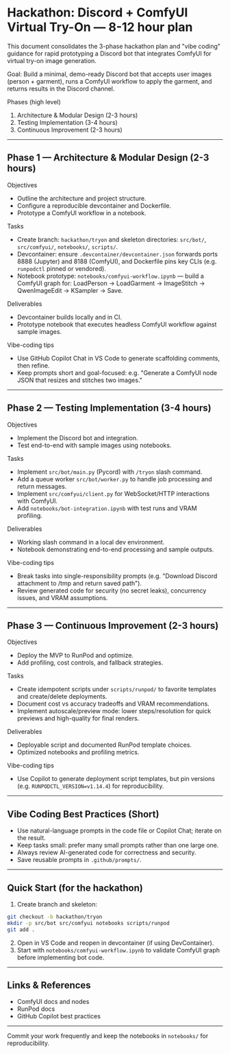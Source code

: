 # Hackathon: Discord + ComfyUI Virtual Try-On — 8-12 hour plan

This document consolidates the 3-phase hackathon plan and "vibe coding" guidance for rapid prototyping a Discord bot that integrates ComfyUI for virtual try-on image generation.

Goal: Build a minimal, demo-ready Discord bot that accepts user images (person + garment), runs a ComfyUI workflow to apply the garment, and returns results in the Discord channel.

Phases (high level)

1. Architecture & Modular Design (2-3 hours)
2. Testing Implementation (3-4 hours)
3. Continuous Improvement (2-3 hours)

---

## Phase 1 — Architecture & Modular Design (2-3 hours)

Objectives
- Outline the architecture and project structure.
- Configure a reproducible devcontainer and Dockerfile.
- Prototype a ComfyUI workflow in a notebook.

Tasks
- Create branch: `hackathon/tryon` and skeleton directories: `src/bot/`, `src/comfyui/`, `notebooks/`, `scripts/`.
- Devcontainer: ensure `.devcontainer/devcontainer.json` forwards ports 8888 (Jupyter) and 8188 (ComfyUI), and Dockerfile pins key CLIs (e.g. `runpodctl` pinned or vendored).
- Notebook prototype: `notebooks/comfyui-workflow.ipynb` — build a ComfyUI graph for: LoadPerson -> LoadGarment -> ImageStitch -> QwenImageEdit -> KSampler -> Save.

Deliverables
- Devcontainer builds locally and in CI.
- Prototype notebook that executes headless ComfyUI workflow against sample images.

Vibe-coding tips
- Use GitHub Copilot Chat in VS Code to generate scaffolding comments, then refine.
- Keep prompts short and goal-focused: e.g. "Generate a ComfyUI node JSON that resizes and stitches two images." 

---

## Phase 2 — Testing Implementation (3-4 hours)

Objectives
- Implement the Discord bot and integration.
- Test end-to-end with sample images using notebooks.

Tasks
- Implement `src/bot/main.py` (Pycord) with `/tryon` slash command.
- Add a queue worker `src/bot/worker.py` to handle job processing and return messages.
- Implement `src/comfyui/client.py` for WebSocket/HTTP interactions with ComfyUI.
- Add `notebooks/bot-integration.ipynb` with test runs and VRAM profiling.

Deliverables
- Working slash command in a local dev environment.
- Notebook demonstrating end-to-end processing and sample outputs.

Vibe-coding tips
- Break tasks into single-responsibility prompts (e.g. "Download Discord attachment to /tmp and return saved path").
- Review generated code for security (no secret leaks), concurrency issues, and VRAM assumptions.

---

## Phase 3 — Continuous Improvement (2-3 hours)

Objectives
- Deploy the MVP to RunPod and optimize.
- Add profiling, cost controls, and fallback strategies.

Tasks
- Create idempotent scripts under `scripts/runpod/` to favorite templates and create/delete deployments.
- Document cost vs accuracy tradeoffs and VRAM recommendations.
- Implement autoscale/preview mode: lower steps/resolution for quick previews and high-quality for final renders.

Deliverables
- Deployable script and documented RunPod template choices.
- Optimized notebooks and profiling metrics.

Vibe-coding tips
- Use Copilot to generate deployment script templates, but pin versions (e.g. `RUNPODCTL_VERSION=v1.14.4`) for reproducibility.

---

## Vibe Coding Best Practices (Short)
- Use natural-language prompts in the code file or Copilot Chat; iterate on the result.
- Keep tasks small: prefer many small prompts rather than one large one.
- Always review AI-generated code for correctness and security.
- Save reusable prompts in `.github/prompts/`.

---

## Quick Start (for the hackathon)
1. Create branch and skeleton:
```bash
git checkout -b hackathon/tryon
mkdir -p src/bot src/comfyui notebooks scripts/runpod
git add .
```
2. Open in VS Code and reopen in devcontainer (if using DevContainer).
3. Start with `notebooks/comfyui-workflow.ipynb` to validate ComfyUI graph before implementing bot code.

---

## Links & References
- ComfyUI docs and nodes
- RunPod docs
- GitHub Copilot best practices

---

Commit your work frequently and keep the notebooks in `notebooks/` for reproducibility.